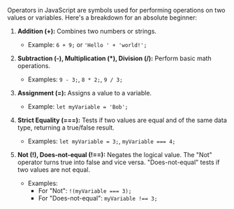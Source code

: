 Operators in JavaScript are symbols used for performing operations on two values or variables. Here's a breakdown for an absolute beginner:

1. **Addition (+):** Combines two numbers or strings.
   - Example: `6 + 9;` or `'Hello ' + 'world!';`

2. **Subtraction (-), Multiplication (*), Division (/):** Perform basic math operations.
   - Examples: `9 - 3;`, `8 * 2;`, `9 / 3;`

3. **Assignment (=):** Assigns a value to a variable.
   - Example: `let myVariable = 'Bob';`

4. **Strict Equality (===):** Tests if two values are equal and of the same data type, returning a true/false result.
   - Examples: `let myVariable = 3;`, `myVariable === 4;`

5. **Not (!), Does-not-equal (!==):** Negates the logical value. The "Not" operator turns true into false and vice versa. "Does-not-equal" tests if two values are not equal.
   - Examples:
     - For "Not": `!(myVariable === 3);`
     - For "Does-not-equal": `myVariable !== 3;`

